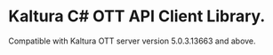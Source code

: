 # Kaltura C# OTT API Client Library.
Compatible with Kaltura OTT server version 5.0.3.13663 and above.
